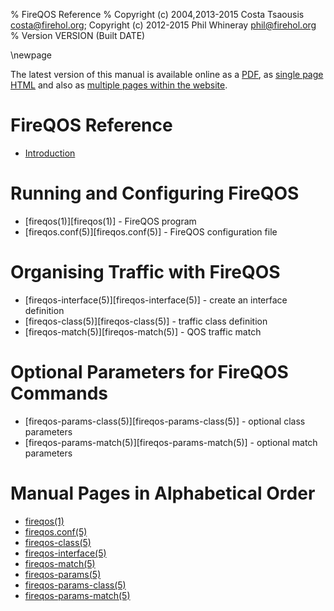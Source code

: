 % FireQOS Reference
% Copyright (c) 2004,2013-2015 Costa Tsaousis <costa@firehol.org>; Copyright (c) 2012-2015 Phil Whineray <phil@firehol.org>
% Version VERSION (Built DATE)

\newpage

<!--
  This file is processed to include inline the individual pages
  single-page HTML and PDF. It is used as-is as a contents page
  for multi-page formats.
  -->

The latest version of this manual is available online as a
[PDF](http://firehol.org/fireqos-manual.pdf), as
[single page HTML](http://firehol.org/fireqos-manual.html)
and also as
[multiple pages within the website](http://firehol.org/fireqos-manual/).

# FireQOS Reference

* [Introduction](introduction.md) <!-- include introduction.md -->

# Running and Configuring FireQOS

* [fireqos(1)][fireqos(1)] - FireQOS program
* [fireqos.conf(5)][fireqos.conf(5)] - FireQOS configuration file

# Organising Traffic with FireQOS

* [fireqos-interface(5)][fireqos-interface(5)] - create an interface definition
* [fireqos-class(5)][fireqos-class(5)] - traffic class definition
* [fireqos-match(5)][fireqos-match(5)] - QOS traffic match

# Optional Parameters for FireQOS Commands

* [fireqos-params-class(5)][fireqos-params-class(5)] - optional class parameters
* [fireqos-params-match(5)][fireqos-params-match(5)] - optional match parameters

# Manual Pages in Alphabetical Order
* [fireqos(1)](fireqos.1.md) <!-- include fireqos.1.md -->
* [fireqos.conf(5)](fireqos-conf.5.md) <!-- include fireqos-conf.5.md -->
* [fireqos-class(5)](fireqos-class.5.md) <!-- include fireqos-class.5.md -->
* [fireqos-interface(5)](fireqos-interface.5.md) <!-- include fireqos-interface.5.md -->
* [fireqos-match(5)](fireqos-match.5.md) <!-- include fireqos-match.5.md -->
* [fireqos-params(5)](fireqos-params.5.md) <!-- include fireqos-params.5.md -->
* [fireqos-params-class(5)](fireqos-params-class.5.md) <!-- include fireqos-params-class.5.md -->
* [fireqos-params-match(5)](fireqos-params-match.5.md) <!-- include fireqos-params-match.5.md -->
